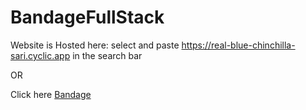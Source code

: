 # BandageFullStack

Website is Hosted here: 
select and paste https://real-blue-chinchilla-sari.cyclic.app in the search bar 

OR

Click here [Bandage](https://real-blue-chinchilla-sari.cyclic.app/)
